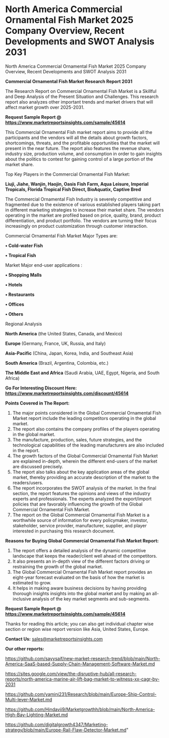# North America Commercial Ornamental Fish Market 2025 Company Overview, Recent Developments and SWOT Analysis 2031
North America Commercial Ornamental Fish Market 2025 Company Overview, Recent Developments and SWOT Analysis 2031

<strong>Commercial Ornamental Fish Market Research Report 2031</strong>

The Research Report on Commercial Ornamental Fish Market is a Skillful and Deep Analysis of the Present Situation and Challenges. This research report also analyzes other important trends and market drivers that will affect market growth over 2025-2031.

<strong>Request Sample Report @ <a href=https://www.marketreportsinsights.com/sample/45614>https://www.marketreportsinsights.com/sample/45614</a></strong>

This Commercial Ornamental Fish market report aims to provide all the participants and the vendors will all the details about growth factors, shortcomings, threats, and the profitable opportunities that the market will present in the near future. The report also features the revenue share, industry size, production volume, and consumption in order to gain insights about the politics to contest for gaining control of a large portion of the market share.

Top Key Players in the Commercial Ornamental Fish Market:

<strong>Liuji, Jiahe, Wanjin, Haojin, Oasis Fish Farm, Aqua Leisure, Imperial Tropicals, Florida Tropical Fish Direct, BioAquatix, Captive Bred</strong>

The Commercial Ornamental Fish Industry is severely competitive and fragmented due to the existence of various established players taking part in different marketing strategies to increase their market share. The vendors operating in the market are profiled based on price, quality, brand, product differentiation, and product portfolio. The vendors are turning their focus increasingly on product customization through customer interaction.

Commercial Ornamental Fish Market Major Types are:

<strong>•  Cold-water Fish

•  Tropical Fish</strong>

Market Major end-user applications :

<strong>•  Shopping Malls

•  Hotels

•  Restaurants

•  Offices

•  Others</strong>

Regional Analysis

</u><strong><b>North America</b></strong> (the United States, Canada, and Mexico)

<strong><b>Europe </b></strong>(Germany, France, UK, Russia, and Italy)

<strong><b>Asia-Pacific</b></strong> (China, Japan, Korea, India, and Southeast Asia)

<strong><b>South America</b></strong> (Brazil, Argentina, Colombia, etc.)

<strong><b>The Middle East and Africa</b></strong> (Saudi Arabia, UAE, Egypt, Nigeria, and South Africa)

<strong>Go For Interesting Discount Here: <a href=https://www.marketreportsinsights.com/discount/45614>https://www.marketreportsinsights.com/discount/45614</a></strong>

<strong>Points Covered in The Report:</strong>
<ol>
  <li>The major points considered in the Global Commercial Ornamental Fish Market report include the leading competitors operating in the global market.</li>
  <li>The report also contains the company profiles of the players operating in the global market.</li>
  <li>The manufacture, production, sales, future strategies, and the technological capabilities of the leading manufacturers are also included in the report.</li>
  <li>The growth factors of the Global Commercial Ornamental Fish Market are explained in-depth, wherein the different end-users of the market are discussed precisely.</li>
  <li>The report also talks about the key application areas of the global market, thereby providing an accurate description of the market to the readers/users.</li>
  <li>The report incorporates the SWOT analysis of the market. In the final section, the report features the opinions and views of the industry experts and professionals. The experts analyzed the export/import policies that are favorably influencing the growth of the Global Commercial Ornamental Fish Market.</li>
  <li>The report on the Global Commercial Ornamental Fish Market is a worthwhile source of information for every policymaker, investor, stakeholder, service provider, manufacturer, supplier, and player interested in purchasing this research document.</li>
</ol>
<strong>Reasons for Buying Global Commercial Ornamental Fish Market Report:</strong>

<ol>
  <li>The report offers a detailed analysis of the dynamic competitive landscape that keeps the reader/client well ahead of the competitors.</li>
  <li>It also presents an in-depth view of the different factors driving or restraining the growth of the global market.</li>
  <li>The Global Commercial Ornamental Fish Market report provides an eight-year forecast evaluated on the basis of how the market is estimated to grow.</li>
  <li>It helps in making aware business decisions by having providing thorough insights insights into the global market and by making an all-inclusive analysis of the key market segments and sub-segments.</li>
</ol>
<strong>Request Sample Report @ <a href=https://www.marketreportsinsights.com/sample/45614>https://www.marketreportsinsights.com/sample/45614</a></strong>


Thanks for reading this article; you can also get individual chapter wise section or region wise report version like Asia, United States, Europe.

<strong>Contact Us:</strong>
sales@marketreportsinsights.com

<strong>Our other reports:</strong>

<a href=https://github.com/sayysaif/new-market-research-trend/blob/main/North-America-SaaS-based-Supply-Chain-Management-Software-Market.md>https://github.com/sayysaif/new-market-research-trend/blob/main/North-America-SaaS-based-Supply-Chain-Management-Software-Market.md</a>

<a href=https://sites.google.com/view/the-disruptive-hub/all-research-reports/north-america-marine-air-lift-bag-market-to-witness-xx-cagr-by-2031>https://sites.google.com/view/the-disruptive-hub/all-research-reports/north-america-marine-air-lift-bag-market-to-witness-xx-cagr-by-2031</a>

<a href=https://github.com/yamini231/Research/blob/main/Europe-Ship-Control-Multi-lever-Market.md>https://github.com/yamini231/Research/blob/main/Europe-Ship-Control-Multi-lever-Market.md</a>

<a href=https://github.com/Hindavii9/Marketgrowthh/blob/main/North-America-High-Bay-Lighting-Market.md>https://github.com/Hindavii9/Marketgrowthh/blob/main/North-America-High-Bay-Lighting-Market.md</a>

<a href=https://github.com/digitalgrowth4347/Marketing-strategy/blob/main/Europe-Rail-Flaw-Detector-Market.md>https://github.com/digitalgrowth4347/Marketing-strategy/blob/main/Europe-Rail-Flaw-Detector-Market.md</a>"
